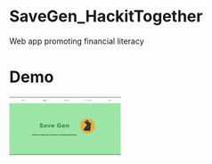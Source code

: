 # SaveGen_HackitTogether
Web app promoting financial literacy 
# Demo
<img src="ezgif.com-video-to-gif (1).gif" width=200><br>
